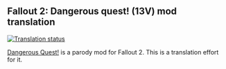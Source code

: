 ## Fallout 2: Dangerous quest! (13V) mod translation

<a href="https://tra.bgforge.net/engage/fallout/ru/?utm_source=widget">
<img src="https://tra.bgforge.net/widgets/fallout/ru/svg-badge.svg" alt="Translation status" />
</a>

[Dangerous Quest!](http://www.nuclear-city.com/index.php/topic/738-dangerous-quest/) is a parody mod for Fallout 2. This is a translation effort for it.
